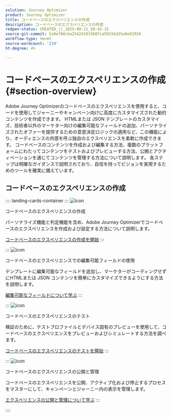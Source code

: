 ```yaml
---
solution: Journey Optimizer
product: Journey Optimizer
title: コードベースのエクスペリエンスの作成
description: コードベースのエクスペリエンスの作成
redpen-status: CREATED_||_2025-08-11_20-42-15
source-git-commit: 5a8ef88cba254241933607ca59156d35e0e92926
workflow-type: tm+mt
source-wordcount: '219'
ht-degree: 4%

---
```



# コードベースのエクスペリエンスの作成{#section-overview}

Adobe Journey Optimizerのコードベースのエクスペリエンスを使用すると、コードを使用してジャーニーやキャンペーン向けに高度にカスタマイズされた動的コンテンツを作成できます。 HTMLまたは JSON テンプレートのカスタマイズ、技術者以外のマーケター向けの編集可能なフィールドの追加、パーソナライズされたオファーを提供するための意思決定ロジックの適用など、この機能により、オーディエンスの共感を呼ぶ独自のエクスペリエンスを柔軟に作成できます。 コードベースのコンテンツを作成および編集する方法、複数のプラットフォームにわたってコンテンツをテストおよびプレビューする方法、公開とアクティベーションを通じてコンテンツを管理する方法について説明します。 各ステップは明確なガイダンスで説明されており、自信を持ってビジョンを実現するためのツールを確実に備えています。

## コードベースのエクスペリエンスの作成

:::: landing-cards-container
:::
![icon](https://cdn.experienceleague.adobe.com/icons/code-branch.svg)

コードベースのエクスペリエンスの作成

パーソナライズ機能と判定機能を含め、Adobe Journey Optimizerでコードベースのエクスペリエンスを作成および設定する方法について説明します。

[コードベースのエクスペリエンスの作成を開始](../using/code-based/create-code-based.md)
:::

:::
![icon](https://cdn.experienceleague.adobe.com/icons/list-check.svg)

コードベースのエクスペリエンスでの編集可能フィールドの使用

テンプレートに編集可能なフィールドを追加し、マーケターがコーディングせずにHTMLまたは JSON コンテンツを簡単にカスタマイズできるようにする方法を説明します。

[編集可能なフィールドについて学ぶ](../using/code-based/code-based-form-fields.md)
:::

:::
![icon](https://cdn.experienceleague.adobe.com/icons/gear.svg)

コードベースのエクスペリエンスのテスト

検証のために、テストプロファイルとデバイス固有のプレビューを使用して、コードベースのエクスペリエンスをプレビューおよびシミュレートする方法を調べます。

[コードベースのエクスペリエンスのテストを開始](../using/code-based/test-code-based.md)
:::

:::
![icon](https://cdn.experienceleague.adobe.com/icons/circle-play.svg)

コードベースのエクスペリエンスの公開と管理

コードベースのエクスペリエンスを公開、アクティブ化および停止するプロセスをマスターにして、キャンペーンとジャーニー内の表示を管理します。

[エクスペリエンスの公開と管理について学ぶ](../using/code-based/publish-code-based.md)
:::

::::
